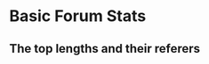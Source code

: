 Basic Forum Stats
========================================================





The top lengths and their referers
-------------



